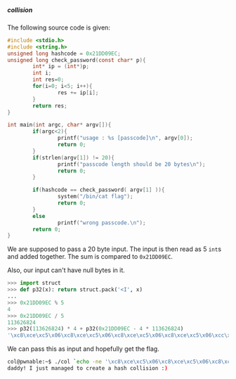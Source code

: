 ##### collision

The following source code is given:

```c
#include <stdio.h>
#include <string.h>
unsigned long hashcode = 0x21DD09EC;
unsigned long check_password(const char* p){
        int* ip = (int*)p;
        int i;
        int res=0;
        for(i=0; i<5; i++){
                res += ip[i];
        }
        return res;
}

int main(int argc, char* argv[]){
        if(argc<2){
                printf("usage : %s [passcode]\n", argv[0]);
                return 0;
        }
        if(strlen(argv[1]) != 20){
                printf("passcode length should be 20 bytes\n");
                return 0;
        }

        if(hashcode == check_password( argv[1] )){
                system("/bin/cat flag");
                return 0;
        }
        else
                printf("wrong passcode.\n");
        return 0;
}
```

We are supposed to pass a 20 byte input. The input is then read as 5 `int`s and
added together. The sum is compared to `0x21DD09EC`.

Also, our input can't have null bytes in it.

```py
>>> import struct
>>> def p32(x): return struct.pack('<I', x)
...
>>> 0x21DD09EC % 5
4
>>> 0x21DD09EC / 5
113626824
>>> p32(113626824) * 4 + p32(0x21DD09EC - 4 * 113626824)
'\xc8\xce\xc5\x06\xc8\xce\xc5\x06\xc8\xce\xc5\x06\xc8\xce\xc5\x06\xcc\xce\xc5\x06'
```

We can pass this as input and hopefully get the flag.

```sh
col@pwnable:~$ ./col `echo -ne '\xc8\xce\xc5\x06\xc8\xce\xc5\x06\xc8\xce\xc5\x06\xc8\xce\xc5\x06\xcc\xce\xc5\x06'`
daddy! I just managed to create a hash collision :)
```
